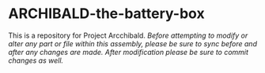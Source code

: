 # ARCHIBALD-the-battery-box
This is a repository for Project Arcchibald.
*Before attempting to modify or alter any part or file within this assembly, please be sure to sync before and after any changes are made. After modification please be sure to commit changes as well.*
